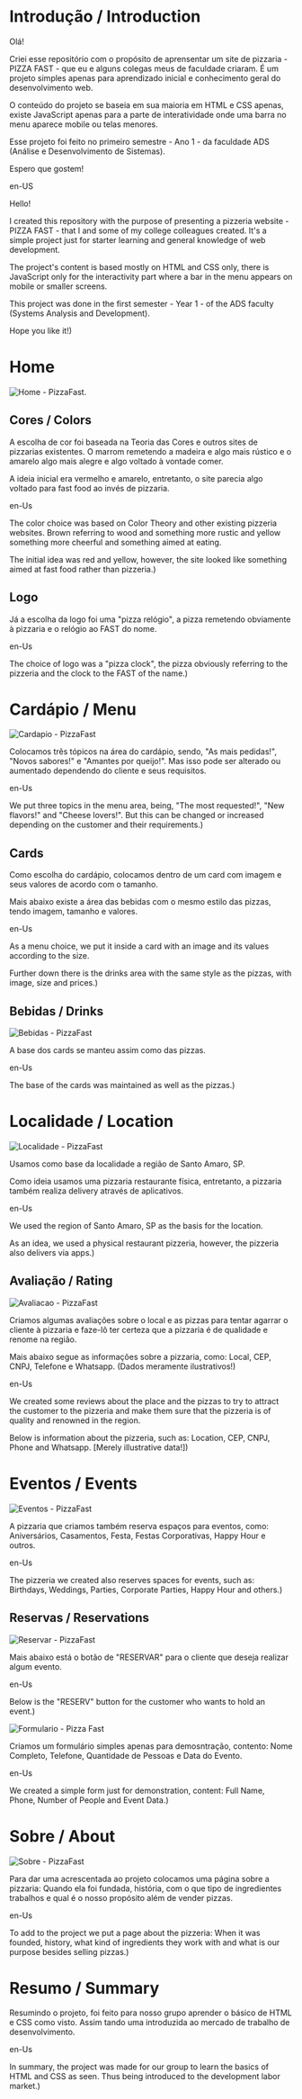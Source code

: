 # Introdução / Introduction

Olá!

Criei esse repositório com o propósito de aprensentar um site de pizzaria - PIZZA FAST - que eu e alguns colegas meus de faculdade criaram.
É um projeto simples apenas para aprendizado inicial e conhecimento geral do desenvolvimento web.

O conteúdo do projeto se baseia em sua maioria em HTML e CSS apenas, existe JavaScript apenas para a parte de interatividade onde uma barra no menu aparece mobile ou telas menores.

Esse projeto foi feito no primeiro semestre - Ano 1 - da faculdade ADS (Análise e Desenvolvimento de Sistemas).

Espero que gostem!

en-US

Hello!

I created this repository with the purpose of presenting a pizzeria website - PIZZA FAST - that I and some of my college colleagues created.
It's a simple project just for starter learning and general knowledge of web development.

The project's content is based mostly on HTML and CSS only, there is JavaScript only for the interactivity part where a bar in the menu appears on mobile or smaller screens.

This project was done in the first semester - Year 1 - of the ADS faculty (Systems Analysis and Development).

Hope you like it!)

# Home

![Home - PizzaFast](https://i.imgur.com/11kRYjO.png).

## Cores / Colors

A escolha de cor foi baseada na Teoria das Cores e outros sites de pizzarias existentes. O marrom remetendo a madeira e algo mais rústico e o amarelo algo mais alegre e algo voltado à vontade comer.

A ideia inicial era vermelho e amarelo, entretanto, o site parecia algo voltado para fast food ao invés de pizzaria.

en-Us

The color choice was based on Color Theory and other existing pizzeria websites. Brown referring to wood and something more rustic and yellow something more cheerful and something aimed at eating.

The initial idea was red and yellow, however, the site looked like something aimed at fast food rather than pizzeria.)

## Logo

Já a escolha da logo foi uma "pizza relógio", a pizza remetendo obviamente à pizzaria e o relógio ao FAST do nome.

en-Us

The choice of logo was a "pizza clock", the pizza obviously referring to the pizzeria and the clock to the FAST of the name.)

# Cardápio / Menu

![Cardapio - PizzaFast](https://github.com/Turgho/Pizza-Fast-Repository/blob/main/PizzaFast%20-%20Site/Screenshots/Cardapio.png)

Colocamos três tópicos na área do cardápio, sendo, "As mais pedidas!", "Novos sabores!" e "Amantes por queijo!". Mas isso pode ser alterado ou aumentado dependendo do cliente e seus requisitos.

en-Us

We put three topics in the menu area, being, "The most requested!", "New flavors!" and "Cheese lovers!". But this can be changed or increased depending on the customer and their requirements.)

## Cards

Como escolha do cardápio, colocamos dentro de um card com imagem e seus valores de acordo com o tamanho.

Mais abaixo existe a área das bebidas com o mesmo estilo das pizzas, tendo imagem, tamanho e valores.

en-Us

As a menu choice, we put it inside a card with an image and its values according to the size.

Further down there is the drinks area with the same style as the pizzas, with image, size and prices.)

## Bebidas / Drinks

![Bebidas - PizzaFast](https://github.com/Turgho/Pizza-Fast-Repository/blob/main/PizzaFast%20-%20Site/Screenshots/Bebidas.png)

A base dos cards se manteu assim como das pizzas.

en-Us

The base of the cards was maintained as well as the pizzas.)

# Localidade / Location

![Localidade - PizzaFast](https://github.com/Turgho/Pizza-Fast-Repository/blob/main/PizzaFast%20-%20Site/Screenshots/Localidade.png)

Usamos como base da localidade a região de Santo Amaro, SP.

Como ideia usamos uma pizzaria restaurante física, entretanto, a pizzaria também realiza delivery através de aplicativos.

en-Us

We used the region of Santo Amaro, SP as the basis for the location.

As an idea, we used a physical restaurant pizzeria, however, the pizzeria also delivers via apps.)

## Avaliação / Rating

![Avaliacao - PizzaFast](https://github.com/Turgho/Pizza-Fast-Repository/blob/main/PizzaFast%20-%20Site/Screenshots/avaliacao.png)

Criamos algumas avaliações sobre o local e as pizzas para tentar agarrar o cliente à pizzaria e faze-lô ter certeza que a pizzaria é de qualidade e renome na região.

Mais abaixo segue as informações sobre a pizzaria, como: Local, CEP, CNPJ, Telefone e Whatsapp. (Dados meramente ilustrativos!)

en-Us

We created some reviews about the place and the pizzas to try to attract the customer to the pizzeria and make them sure that the pizzeria is of quality and renowned in the region.

Below is information about the pizzeria, such as: Location, CEP, CNPJ, Phone and Whatsapp. [Merely illustrative data!])

# Eventos / Events

![Eventos - PizzaFast](https://github.com/Turgho/Pizza-Fast-Repository/blob/main/PizzaFast%20-%20Site/Screenshots/eventos.png)

A pizzaria que criamos também reserva espaços para eventos, como: Aniversários, Casamentos, Festa, Festas Corporativas, Happy Hour e outros.

en-Us

The pizzeria we created also reserves spaces for events, such as: Birthdays, Weddings, Parties, Corporate Parties, Happy Hour and others.)

## Reservas / Reservations

![Reservar - PizzaFast](https://github.com/Turgho/Pizza-Fast-Repository/blob/main/PizzaFast%20-%20Site/Screenshots/reservar.png)

Mais abaixo está o botão de "RESERVAR" para o cliente que deseja realizar algum evento.

en-Us

Below is the "RESERV" button for the customer who wants to hold an event.)

![Formulario - Pizza Fast](https://github.com/Turgho/Pizza-Fast-Repository/blob/main/PizzaFast%20-%20Site/Screenshots/Formulario.png)

Criamos um formulário simples apenas para demosntração, contento: Nome Completo, Telefone, Quantidade de Pessoas e Data do Evento.

en-Us

We created a simple form just for demonstration, content: Full Name, Phone, Number of People and Event Data.)

# Sobre / About

![Sobre - PizzaFast](https://github.com/Turgho/Pizza-Fast-Repository/blob/main/PizzaFast%20-%20Site/Screenshots/sobre.png)

Para dar uma acrescentada ao projeto colocamos uma página sobre a pizzaria: Quando ela foi fundada, história, com o que tipo de ingredientes trabalhos e qual é o nosso propósito além de vender pizzas.

en-Us

To add to the project we put a page about the pizzeria: When it was founded, history, what kind of ingredients they work with and what is our purpose besides selling pizzas.)

# Resumo / Summary

Resumindo o projeto, foi feito para nosso grupo aprender o básico de HTML e CSS como visto. Assim tando uma introduzida ao mercado de trabalho de desenvolvimento.

en-Us

In summary, the project was made for our group to learn the basics of HTML and CSS as seen. Thus being introduced to the development labor market.)
